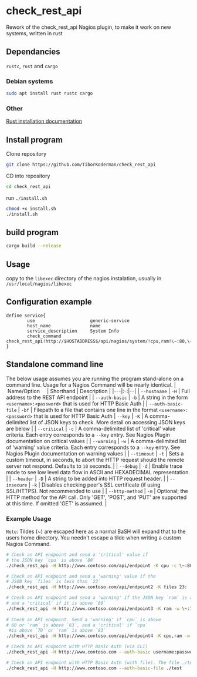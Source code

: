 # check_rest_api
Rework of the check_rest_api Nagios plugin, to make it work on new systems, written in rust

## Dependancies
`rustc`, `rust` and `cargo`

### Debian systems
```sh
sudo apt install rust rustc cargo
```

### Other
[Rust installation documentation](https://forge.rust-lang.org/infra/other-installation-methods.html)

## Install program
Clone repository
```sh
git clone https://github.com/TiborKoderman/check_rest_api
```

CD into repository
```sh
cd check_rest_api
```

run `./install.sh`

```sh
chmod +x install.sh
./install.sh
```

## build program
```sh
cargo build --release
```

## Usage
copy to the `libexec` directory of the nagios instalation, usually in `/usr/local/nagios/libexec`

## Configuration example
```
define service{
        use                     generic-service
        host_name               name
        service_description     System Info
        check_command           check_rest_api!http://$HOSTADDRESS$/api/nagios/system/!cpu,ram!\~:80,\~:85!\~:100,\~:95
}
```

## Standalone command line
The below usage assumes you are running the program stand-alone on a command line.
Usage for a Nagios Command will be nearly identical.
| &nbsp; &nbsp;Name/Option &nbsp; &nbsp;  | Shorthand | Description  |
|---|:-:|--|
| `--hostname` | `-H` | Full address to the REST API endpoint |
| `--auth-basic` | `-b` | A string in the form `<username>:<password>` that is used for HTTP Basic Auth |
| `--auth-basic-file` | `-bf` | Filepath to a file that contains one line in the format `<username>:<password>` that is used for HTTP Basic Auth
| `--key` | `-K` | A comma-delimited list of JSON keys to check. More detail on accessing JSON keys are below |
| `--critical` | `-c` | A comma-delimited list of 'critical' value criteria. Each entry corresponds to a `--key` entry. See Nagios Plugin documentation on critical values |
| `--warning` | `-w` | A comma-delimited list of 'warning' value criteria. Each entry corresponds to a `--key` entry. See Nagios Plugin documentation on warning values |
| `--timeout` | `-t` | Sets a custom timeout, in seconds, to abort the HTTP request should the remote server not respond. Defaults to `10` seconds. |
| `--debug` | `-d` | Enable trace mode to see low level data flow in ASCII and HEXADECIMAL representation. |
| `--header` | `-D` | A string to be added into HTTP request header. |
| `--insecure` | `-k` | Disables checking peer's SSL certificate (if using SSL/HTTPS). Not recommended to use |
| `--http-method` | `-m` | Optional; the HTTP method for the API call. Only 'GET', 'POST', and 'PUT' are supported at this time. If omitted 'GET' is assumed. | 

### Example Usage
`Note`: Tildes (~) are escaped here as a normal BaSH will expand that to the users home directory. You needn't escape a tilde when writing a custom Nagios Command. 
```bash
# Check an API endpoint and send a 'critical' value if 
# the JSON key `cpu` is above `80`
./check_rest_api -H http://www.contoso.com/api/endpoint -K cpu -c \~:80

# Check an API endpoint and send a 'warning' value if the 
# JSON key `files` is less than `23`
./check_rest_api -H http://www.contoso.com/api/endpoint2 -K files 23:

# Check an API endpoint and send a 'warning' if the JSON key `ram` is above `75` 
# and a 'critical' if it is above `80`
./check_rest_api -H http://www.contoso.com/api/endpoint3 -K ram -w \~:75 -c \~:80
  
# Check an API endpoint. Send a 'warning' if `cpu` is above 
# 60 or `ram` is above `63`, and a 'critical' if `cpu` 
 #is above `70` or `ram` is above `83`
./check_rest_api -H http://www.contoso.com/api/endpoint4 -K cpu,ram -w \~:60,\~:63 -c \~:70,\~:83

# Check an API endpoint with HTTP Basic Auth (via CLI)
./check_rest_api -H http://www.contoso.com --auth-basic username:password

# Check an API endpoint with HTTP Basic Auth (with file). The file ./test has one line with the string "username:password" to use for HTTP Basic Auth
./check_rest_api -H http://www.contoso.com --auth-basic-file ./test
```  

